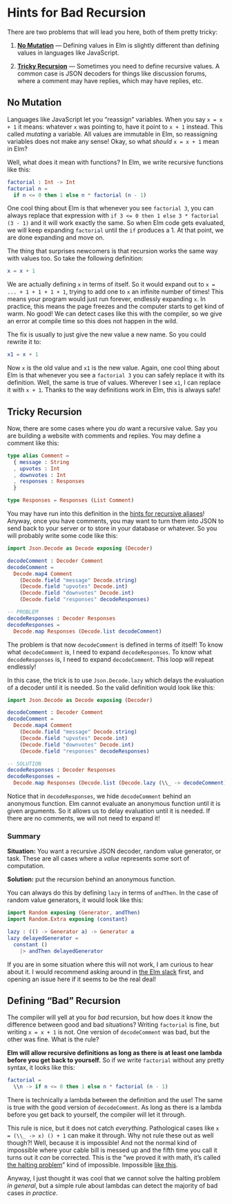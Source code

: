 
# Hints for Bad Recursion

There are two problems that will lead you here, both of them pretty tricky:

  1. [**No Mutation**](#no-mutation) &mdash; Defining values in Elm is slightly different than defining values in languages like JavaScript.

  2. [**Tricky Recursion**](#tricky-recursion) &mdash; Sometimes you need to define recursive values. A common case is JSON decoders for things like discussion forums, where a comment may have replies, which may have replies, etc.


## No Mutation

Languages like JavaScript let you “reassign” variables. When you say `x = x + 1` it means: whatever `x` was pointing to, have it point to `x + 1` instead. This called *mutating* a variable. All values are immutable in Elm, so reassigning variables does not make any sense! Okay, so what *should* `x = x + 1` mean in Elm?

Well, what does it mean with functions? In Elm, we write recursive functions like this:

```elm
factorial : Int -> Int
factorial n =
  if n <= 0 then 1 else n * factorial (n - 1)
```

One cool thing about Elm is that whenever you see `factorial 3`, you can always replace that expression with `if 3 <= 0 then 1 else 3 * factorial (3 - 1)` and it will work exactly the same. So when Elm code gets evaluated, we will keep expanding `factorial` until the `if` produces a 1. At that point, we are done expanding and move on.

The thing that surprises newcomers is that recursion works the same way with values too. So take the following definition:

```elm
x = x + 1
```

We are actually defining `x` in terms of itself. So it would expand out to `x = ... + 1 + 1 + 1 + 1`, trying to add one to `x` an infinite number of times! This means your program would just run forever, endlessly expanding `x`. In practice, this means the page freezes and the computer starts to get kind of warm. No good! We can detect cases like this with the compiler, so we give an error at compile time so this does not happen in the wild.

The fix is usually to just give the new value a new name. So you could rewrite it to:

```elm
x1 = x + 1
```

Now `x` is the old value and `x1` is the new value. Again, one cool thing about Elm is that whenever you see a `factorial 3` you can safely replace it with its definition. Well, the same is true of values. Wherever I see `x1`, I can replace it with `x + 1`. Thanks to the way definitions work in Elm, this is always safe!


## Tricky Recursion

Now, there are some cases where you *do* want a recursive value. Say you are building a website with comments and replies. You may define a comment like this:

```elm
type alias Comment =
  { message : String
  , upvotes : Int
  , downvotes : Int
  , responses : Responses
  }

type Responses = Responses (List Comment)
```

You may have run into this definition in the [hints for recursive aliases](recursive-alias)! Anyway, once you have comments, you may want to turn them into JSON to send back to your server or to store in your database or whatever. So you will probably write some code like this:

```elm
import Json.Decode as Decode exposing (Decoder)

decodeComment : Decoder Comment
decodeComment =
  Decode.map4 Comment
    (Decode.field "message" Decode.string)
    (Decode.field "upvotes" Decode.int)
    (Decode.field "downvotes" Decode.int)
    (Decode.field "responses" decodeResponses)

-- PROBLEM
decodeResponses : Decoder Responses
decodeResponses =
  Decode.map Responses (Decode.list decodeComment)
```

The problem is that now `decodeComment` is defined in terms of itself! To know what `decodeComment` is, I need to expand `decodeResponses`. To know what `decodeResponses` is, I need to expand `decodeComment`. This loop will repeat endlessly!

In this case, the trick is to use `Json.Decode.lazy` which delays the evaluation of a decoder until it is needed. So the valid definition would look like this:

```elm
import Json.Decode as Decode exposing (Decoder)

decodeComment : Decoder Comment
decodeComment =
  Decode.map4 Comment
    (Decode.field "message" Decode.string)
    (Decode.field "upvotes" Decode.int)
    (Decode.field "downvotes" Decode.int)
    (Decode.field "responses" decodeResponses)

-- SOLUTION
decodeResponses : Decoder Responses
decodeResponses =
  Decode.map Responses (Decode.list (Decode.lazy (\\_ -> decodeComment)))
```

Notice that in `decodeResponses`, we hide `decodeComment` behind an anonymous function. Elm cannot evaluate an anonymous function until it is given arguments. So it allows us to delay evaluation until it is needed. If there are no comments, we will not need to expand it!


### Summary

**Situation:** You want a recursive JSON decoder, random value generator, or task. These are all cases where a *value* represents some sort of computation.

**Solution:** put the recursion behind an anonymous function.

You can always do this by defining `lazy` in terms of `andThen`. In the case of random value generators, it would look like this:

```elm
import Random exposing (Generator, andThen)
import Random.Extra exposing (constant)

lazy : (() -> Generator a) -> Generator a
lazy delayedGenerator =
  constant ()
    |> andThen delayedGenerator
```

If you are in some situation where this will not work, I am curious to hear about it. I would recommend asking around in [the Elm slack](http://elmlang.herokuapp.com/) first, and opening an issue here if it seems to be the real deal!


## Defining “Bad” Recursion

The compiler will yell at you for *bad* recursion, but how does it know the difference between good and bad situations? Writing `factorial` is fine, but writing `x = x + 1` is not. One version of `decodeComment` was bad, but the other was fine. What is the rule?

**Elm will allow recursive definitions as long as there is at least one lambda before you get back to yourself.** So if we write `factorial` without any pretty syntax, it looks like this:

```elm
factorial =
  \\n -> if n <= 0 then 1 else n * factorial (n - 1)
```

There is technically a lambda between the definition and the use! The same is true with the good version of `decodeComment`. As long as there is a lambda before you get back to yourself, the compiler will let it through.

This rule is nice, but it does not catch *everything*. Pathological cases like `x = (\\_ -> x) () + 1` can make it through. Why not rule these out as well though?! Well, because it is impossible! And not the normal kind of impossible where your cable bill is messed up and the fifth time you call it turns out it *can* be corrected. This is the &ldquo;we proved it with math, it’s called [the halting problem](https://en.wikipedia.org/wiki/Halting_problem)&rdquo; kind of impossible. Impossible [like this](https://www.youtube.com/watch?v=nlD9JYP8u5E).

Anyway, I just thought it was cool that we cannot solve the halting problem *in general*, but a simple rule about lambdas can detect the majority of bad cases *in practice*.
